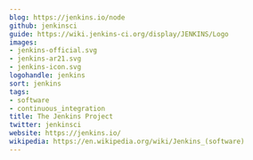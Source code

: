 ```yaml
---
blog: https://jenkins.io/node
github: jenkinsci
guide: https://wiki.jenkins-ci.org/display/JENKINS/Logo
images:
- jenkins-official.svg
- jenkins-ar21.svg
- jenkins-icon.svg
logohandle: jenkins
sort: jenkins
tags:
- software
- continuous_integration
title: The Jenkins Project
twitter: jenkinsci
website: https://jenkins.io/
wikipedia: https://en.wikipedia.org/wiki/Jenkins_(software)
---
```

